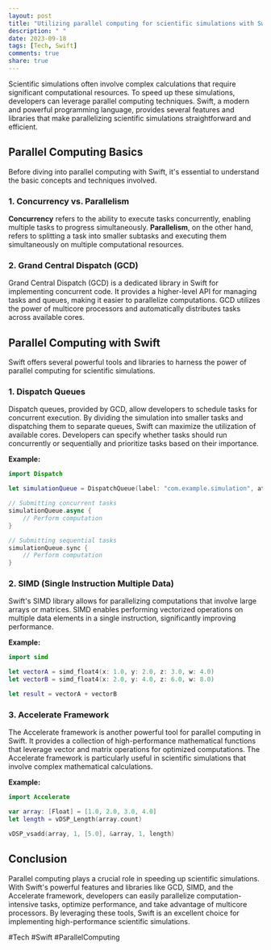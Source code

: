 ```yaml
---
layout: post
title: "Utilizing parallel computing for scientific simulations with Swift"
description: " "
date: 2023-09-18
tags: [Tech, Swift]
comments: true
share: true
---
```


Scientific simulations often involve complex calculations that require significant computational resources. To speed up these simulations, developers can leverage parallel computing techniques. Swift, a modern and powerful programming language, provides several features and libraries that make parallelizing scientific simulations straightforward and efficient.

## Parallel Computing Basics

Before diving into parallel computing with Swift, it's essential to understand the basic concepts and techniques involved.

### 1. Concurrency vs. Parallelism

**Concurrency** refers to the ability to execute tasks concurrently, enabling multiple tasks to progress simultaneously. **Parallelism**, on the other hand, refers to splitting a task into smaller subtasks and executing them simultaneously on multiple computational resources.

### 2. Grand Central Dispatch (GCD)

Grand Central Dispatch (GCD) is a dedicated library in Swift for implementing concurrent code. It provides a higher-level API for managing tasks and queues, making it easier to parallelize computations. GCD utilizes the power of multicore processors and automatically distributes tasks across available cores.

## Parallel Computing with Swift

Swift offers several powerful tools and libraries to harness the power of parallel computing for scientific simulations.

### 1. Dispatch Queues

Dispatch queues, provided by GCD, allow developers to schedule tasks for concurrent execution. By dividing the simulation into smaller tasks and dispatching them to separate queues, Swift can maximize the utilization of available cores. Developers can specify whether tasks should run concurrently or sequentially and prioritize tasks based on their importance.

**Example:**

```swift
import Dispatch

let simulationQueue = DispatchQueue(label: "com.example.simulation", attributes: .concurrent)

// Submitting concurrent tasks
simulationQueue.async {
    // Perform computation
}

// Submitting sequential tasks
simulationQueue.sync {
    // Perform computation
}
```

### 2. SIMD (Single Instruction Multiple Data)

Swift's SIMD library allows for parallelizing computations that involve large arrays or matrices. SIMD enables performing vectorized operations on multiple data elements in a single instruction, significantly improving performance.

**Example:**

```swift
import simd

let vectorA = simd_float4(x: 1.0, y: 2.0, z: 3.0, w: 4.0)
let vectorB = simd_float4(x: 2.0, y: 4.0, z: 6.0, w: 8.0)

let result = vectorA + vectorB
```

### 3. Accelerate Framework

The Accelerate framework is another powerful tool for parallel computing in Swift. It provides a collection of high-performance mathematical functions that leverage vector and matrix operations for optimized computations. The Accelerate framework is particularly useful in scientific simulations that involve complex mathematical calculations.

**Example:**

```swift
import Accelerate

var array: [Float] = [1.0, 2.0, 3.0, 4.0]
let length = vDSP_Length(array.count)

vDSP_vsadd(array, 1, [5.0], &array, 1, length)
```

## Conclusion

Parallel computing plays a crucial role in speeding up scientific simulations. With Swift's powerful features and libraries like GCD, SIMD, and the Accelerate framework, developers can easily parallelize computation-intensive tasks, optimize performance, and take advantage of multicore processors. By leveraging these tools, Swift is an excellent choice for implementing high-performance scientific simulations.

#Tech #Swift #ParallelComputing